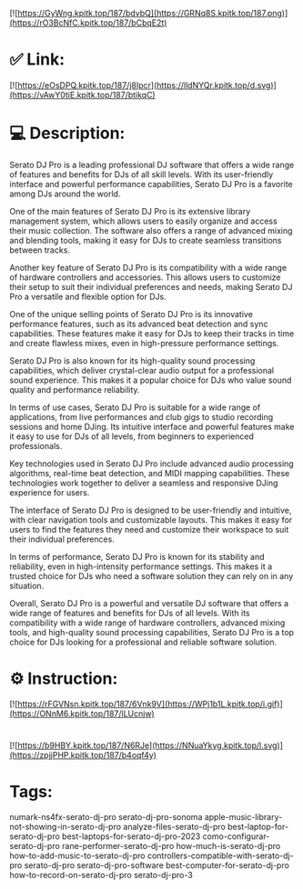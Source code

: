 [![https://GyWng.kpitk.top/187/bdvbQ](https://GRNq8S.kpitk.top/187.png)](https://rO3BcNfC.kpitk.top/187/bCbqE2t)
# ✅ Link:
[![https://eOsDPQ.kpitk.top/187/j8Ipcr](https://lldNYQr.kpitk.top/d.svg)](https://vAwY0tiE.kpitk.top/187/btikqC)
# 💻 Description:
Serato DJ Pro is a leading professional DJ software that offers a wide range of features and benefits for DJs of all skill levels. With its user-friendly interface and powerful performance capabilities, Serato DJ Pro is a favorite among DJs around the world.

One of the main features of Serato DJ Pro is its extensive library management system, which allows users to easily organize and access their music collection. The software also offers a range of advanced mixing and blending tools, making it easy for DJs to create seamless transitions between tracks.

Another key feature of Serato DJ Pro is its compatibility with a wide range of hardware controllers and accessories. This allows users to customize their setup to suit their individual preferences and needs, making Serato DJ Pro a versatile and flexible option for DJs.

One of the unique selling points of Serato DJ Pro is its innovative performance features, such as its advanced beat detection and sync capabilities. These features make it easy for DJs to keep their tracks in time and create flawless mixes, even in high-pressure performance settings.

Serato DJ Pro is also known for its high-quality sound processing capabilities, which deliver crystal-clear audio output for a professional sound experience. This makes it a popular choice for DJs who value sound quality and performance reliability.

In terms of use cases, Serato DJ Pro is suitable for a wide range of applications, from live performances and club gigs to studio recording sessions and home DJing. Its intuitive interface and powerful features make it easy to use for DJs of all levels, from beginners to experienced professionals.

Key technologies used in Serato DJ Pro include advanced audio processing algorithms, real-time beat detection, and MIDI mapping capabilities. These technologies work together to deliver a seamless and responsive DJing experience for users.

The interface of Serato DJ Pro is designed to be user-friendly and intuitive, with clear navigation tools and customizable layouts. This makes it easy for users to find the features they need and customize their workspace to suit their individual preferences.

In terms of performance, Serato DJ Pro is known for its stability and reliability, even in high-intensity performance settings. This makes it a trusted choice for DJs who need a software solution they can rely on in any situation.

Overall, Serato DJ Pro is a powerful and versatile DJ software that offers a wide range of features and benefits for DJs of all levels. With its compatibility with a wide range of hardware controllers, advanced mixing tools, and high-quality sound processing capabilities, Serato DJ Pro is a top choice for DJs looking for a professional and reliable software solution.

# ⚙️ Instruction:
[![https://rFGVNsn.kpitk.top/187/6Vnk9V](https://WPj1b1L.kpitk.top/i.gif)](https://ONnM6.kpitk.top/187/lLUcnjw)
#
[![https://b9HBY.kpitk.top/187/N6RJe](https://NNuaYkyg.kpitk.top/l.svg)](https://zpjjPHP.kpitk.top/187/b4oqf4y)
# Tags:
numark-ns4fx-serato-dj-pro serato-dj-pro-sonoma apple-music-library-not-showing-in-serato-dj-pro analyze-files-serato-dj-pro best-laptop-for-serato-dj-pro best-laptops-for-serato-dj-pro-2023 como-configurar-serato-dj-pro rane-performer-serato-dj-pro how-much-is-serato-dj-pro how-to-add-music-to-serato-dj-pro controllers-compatible-with-serato-dj-pro serato-dj-pro serato-dj-pro-software best-computer-for-serato-dj-pro how-to-record-on-serato-dj-pro serato-dj-pro-3





